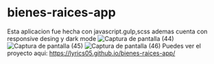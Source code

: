# bienes-raices-app
Esta aplicacion fue hecha con javascript.gulp,scss ademas cuenta con responsive desing y dark mode
![Captura de pantalla (44)](https://user-images.githubusercontent.com/105133048/217137665-51c0f435-b1ad-41c9-a4ea-cec3a8c06638.png)
![Captura de pantalla (45)](https://user-images.githubusercontent.com/105133048/217137677-b7507a3a-b692-4f71-9f21-c320dc30913f.png)
![Captura de pantalla (46)](https://user-images.githubusercontent.com/105133048/217137694-bff77687-2225-44eb-b2d9-0378c127d8fb.png)
Puedes ver el proyecto aqui:
https://lyrics05.github.io/bienes-raices-app/
